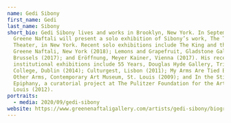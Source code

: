```yaml
---
name: Gedi Sibony
first_name: Gedi
last_name: Sibony
short_bio: Gedi Sibony lives and works in Brooklyn, New York. In September,
  Greene Naftali will present a solo exhibition of Sibony’s work, The Terrace
  Theater, in New York. Recent solo exhibitions include The King and the Corpse,
  Greene Naftali, New York (2018); Lemons and Grapefruit, Gladstone Gallery,
  Brussels (2017); and Eröffnung, Meyer Kainer, Vienna (2017). His recent solo
  institutional exhibitions include 55 Years, Douglas Hyde Gallery, Trinity
  College, Dublin (2014); Culturgest, Lisbon (2011); My Arms Are Tied Behind My
  Other Arms, Contemporary Art Museum, St. Louis (2009); and In the Still
  Epiphany, a curatorial project at The Pulitzer Foundation for the Arts, St.
  Louis (2012).
portraits:
  - media: 2020/09/gedi-sibony
website: https://www.greenenaftaligallery.com/artists/gedi-sibony/biography1
---
```

